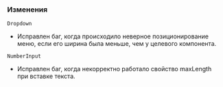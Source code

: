 ### Изменения

`Dropdown`

- Исправлен баг, когда происходило неверное позиционирование меню, если его ширина была меньше, чем у целевого компонента.

`NumberInput`

- Исправлен баг, когда некорректно работало свойство maxLength при вставке текста.
